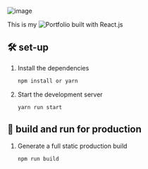 

![image](https://github.com/Hoanghuyen2k3/Porfolio/assets/98433948/ac7ecae9-fc24-4501-82ef-e1658ce4270a)

This is my ![Portfolio](https://hoanghuyen2k3.github.io/Porfolio/) built with React.js

## 🛠️ set-up
1. Install the dependencies
   ```bash
   npm install or yarn
   ```
2. Start the development server
    ```bash
   yarn run start
   ```

## 🚀 build and run for production
1. Generate a full static production build
   ```bash
   npm run build
   ```
